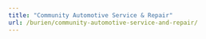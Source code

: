 ```yaml
---
title: "Community Automotive Service & Repair"
url: /burien/community-automotive-service-and-repair/
---
```

